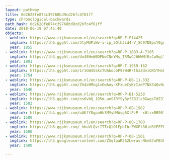 ```yaml
---
layout: pathway
title: 0d2628fe874c39768bd9cd26fc4f61ff
type: chronological-backwards
path_hash: 0d2628fe874c39768bd9cd26fc4f61ff
date: 2018-06-19 07:45:40
objects:
- weblink: https://www.rijksmuseum.nl/en/search?q=RP-F-F14425
  imglink: https://lh6.ggpht.com/JtyMUPiWv-i-ip_5OlhJLd4-V_SC97DEpxY0ge63BLxFx3mearlS-zwI5DsGPa5_LxLJI7F121ToqiS2pJGC19s5Zrk=s200
  year: 1855
- weblink: https://www.rijksmuseum.nl/en/search?q=RP-P-1883-A-7105
  imglink: https://lh3.ggpht.com/Uo48HeW0DPNw7NnYMs_TRMwCJ6HWMfEsCw9qLYgnnXnn6kO9hP7P2HZnWWTvVtIB06kenVrUiHNYqBJQvxuJkTjO=s200
  year: 1801
- weblink: https://www.rijksmuseum.nl/en/search?q=RP-T-1959-162
  imglink: https://lh5.ggpht.com/1r1GW4S5kcTUAbocbP9sW4RrthzZdviGR5YHokCeFHkK1PotmFf70cevHhCjpINcuVbk7ccR6KnQaXWdwMN1Rl3T0A=s200
  year: 1754
- weblink: https://www.rijksmuseum.nl/en/search?q=RP-P-OB-11.332
  imglink: https://lh6.ggpht.com/Zh4a9Mog1xEwAoy-XFzueCyKzIzdP7Nk54QvNo_z-dtChdS4-SAF-4Tm-XIxOdUVmRYegwIbAjbR0w5qnPvOKOB9Ow=s200
  year: 1646
- weblink: https://www.rijksmuseum.nl/en/search?q=RP-P-BI-5238
  imglink: https://lh3.ggpht.com/ns6vbQ_1D5m_uoSlRYSy8yfZBJlc0GwgsTdZ37SOkAqyZgCAgiSD-cFxBnsrRTmDNR_0cgWtFX8Zr9cliPJLuTSQ5R4=s200
  year: 1583
- weblink: https://www.rijksmuseum.nl/en/search?q=RP-P-OB-1982
  imglink: https://lh4.ggpht.com/oAKfY8gpaHb3MVyUMAsg6XlFzP--x0tzxBB901eKfQiC4c3EBJD_w8-jYsc0KsSPU3s1OQhJ7woskWtgEZZJye60Hw=s200
  year: 1500
- weblink: https://www.rijksmuseum.nl/en/search?q=RP-P-OB-1780
  imglink: https://lh6.ggpht.com/_hbuVLQviITTcQlOlEpbIbrZWGPl86idSYEFEP4m84XL81ibOSAnjlqNIO-r1-ygLFPV40qDfQ9vgNOZr3CQRtNcYcg=s200
  year: 1500
- weblink: https://www.rijksmuseum.nl/en/search?q=RP-P-OB-1561
  imglink: https://lh3.googleusercontent.com/ZSqlpaR262Lwras-Nkm57uFB4HWa1dUMIYjCZu5D1GrxaNaxj6ose3uFhKMhU99iTIZRaizDbL5wPN_VnFYzsuc6M1g=s200
  year: 1500

---
```

